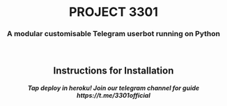 <h1 align="center">PROJECT 3301</h1>
<h3 align="center">A modular customisable Telegram userbot running on Python </h3>
<p align="center">&nbsp;</p>
<h2 align="center">Instructions for Installation</h2>
<h5 align="center">Tap deploy in heroku! Join our telegram channel for guide https://t.me/3301official</h5>

